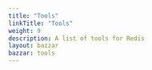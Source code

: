 ```yaml
---
title: "Tools"
linkTitle: "Tools"
weight: 9
description: A list of tools for Redis
layout: bazzar
bazzar: tools
---
```


